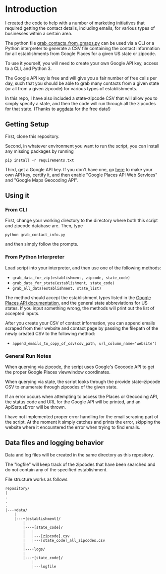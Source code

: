 # Introduction

I created the code to help with a number of marketing initiatives that required getting the contact details, including emails, for various types of businesses within a certain area.

The python file [grab_contacts_from_gmaps.py](/grab_contacts_from_gmaps.py) can be used via a CLI or a Python interpreter to generate a CSV file containing the contact information for all establishments from Google Places for a given US state or zipcode.

To use it yourself, you will need to create your own Google API key, access to a CLI, and Python 3.

The Google API key is free and will give you a fair number of free calls per day, such that you should be able to grab many contacts from a given state (or all from a given zipcode) for various types of establishments.

In this repo, I have also included a state&ndash;zipcode CSV that will allow you to simply specify a state, and then the code will run through all the zipcodes for that state. (Thanks to [aggdata](https://www.aggdata.com/) for the free data!)

## Getting Setup

First, clone this repository.

Second, in whatever environment you want to run the script, you can install any missing packages by running

`pip install -r requirements.txt`

Third, get a Google API key.  If you don't have one, go [here](https://developers.google.com/places/web-service/get-api-key#get_an_api_key) to make your own API key, certify it, and then enable "Google Places API Web Services" and "Google Maps Geocoding API".


## Using it

### From CLI

First, change your working directory to the directory where both this script and zipcode database are. Then, type

`python grab_contact_info.py`

and then simply follow the prompts.

### From Python Interpreter

Load script into your interpreter, and then use one of the following methods:

* `grab_data_for_zip(establishment, zipcode, state_code)`
* `grab_data_for_state(establishment, state_code)`
* `grab_all_data(establishment, state_list)`

The method should accept the establishment types listed in the [Google Places API
documentation](https://developers.google.com/places/web-service/supported_types), and the general state abbreviations for US states.  If you input something wrong, the methods will print out the list of accepted inputs.

After you create your CSV of contact information, you can append emails scraped from their website and contact page by passing the filepath of the newly created CSV to the following method:

* `append_emails_to_copy_of_csv(csv_path, url_column_name='website')`


### General Run Notes

When querying via zipcode, the script uses Google's Geocode API to get the proper Google Places viewwindow coordinates.

When querying via state, the script looks through the provide state&ndash;zipcode CSV to enumerate through zipcodes of the given state.

If an error occurs when attempting to access the Places or Geocoding API, the status code and URL for the Google API will be printed, and an ApiStatusError will be thrown.

I have not implemented proper error handling for the email scraping part of the script.  At the moment it simply catches and prints the error, skipping the website where it encountered the error when trying to find emails.


## Data files and logging behavior

Data and log files will be created in the same directory as this repository.

The "logfile" will keep track of the zipcodes that have been searched
and do not contain any of the specified establishment.

File structure works as follows

```
repository/
|
.
.
.
|---+data/
    |
    |---+[establishment]/
        |
        |---+[state_code]/
        |   |
        |   |---[zipcode].csv
        |   |---[state_code]_all_zipcodes.csv
        |   
        |---+logs/
	    |
 	    |---+[state_code]/
	        |
	        |---logfile
```
